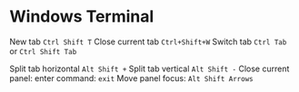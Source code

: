 # Windows Terminal
New tab `Ctrl Shift T`
Close current tab `Ctrl+Shift+W`
Switch tab `Ctrl Tab` or `Ctrl Shift Tab`

Split tab horizontal `Alt Shift +`
Split tab vertical `Alt Shift -`
Close current panel: enter command: `exit`
Move panel focus: `Alt Shift Arrows`


